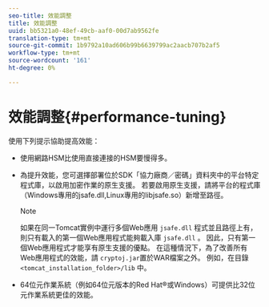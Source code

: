 ```yaml
---
seo-title: 效能調整
title: 效能調整
uuid: bb5321a0-48ef-49cb-aaf0-00d7ab9562fe
translation-type: tm+mt
source-git-commit: 1b9792a10ad606b99b6639799ac2aacb707b2af5
workflow-type: tm+mt
source-wordcount: '161'
ht-degree: 0%

---
```



# 效能調整{#performance-tuning}

使用下列提示協助提高效能：

* 使用網路HSM比使用直接連接的HSM要慢得多。
* 為提升效能，您可選擇部署位於SDK「協力廠商／密碼」資料夾中的平台特定程式庫，以啟用加密作業的原生支援。 若要啟用原生支援，請將平台的程式庫（Windows專用的jsafe.dll,Linux專用的libjsafe.so）新增至路徑。

   >[!NOTE]
   >
   >如果在同一Tomcat實例中運行多個Web應用 `jsafe.dll` 程式並且路徑上有，則只有載入的第一個Web應用程式能夠載入庫 `jsafe.dll` 。 因此，只有第一個Web應用程式才能享有原生支援的優點。 在這種情況下，為了改善所有Web應用程式的效能，請 `cryptoj.jar`置於WAR檔案之外。 例如，在目錄 `<tomcat_installation_folder>/lib` 中。

* 64位元作業系統（例如64位元版本的Red Hat®或Windows）可提供比32位元作業系統更佳的效能。

